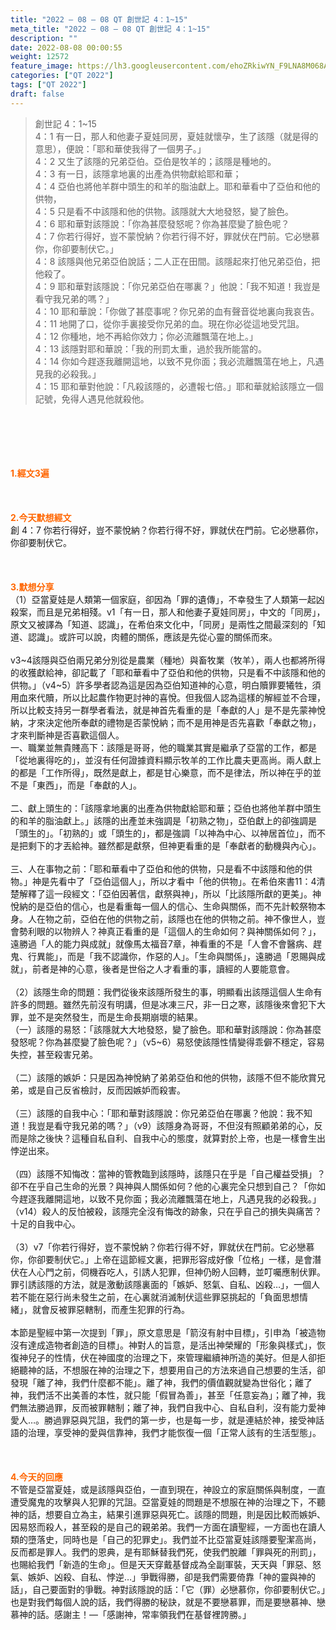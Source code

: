 ```yaml
---
title: "2022 – 08 – 08 QT 創世記 4：1~15"
meta_title: "2022 – 08 – 08 QT 創世記 4：1~15"
description: ""
date: 2022-08-08 00:00:55
weight: 12572
feature_image: https://lh3.googleusercontent.com/ehoZRkiwYN_F9LNA8M068AYxt73EavCZno-PD1cJRuf5BbSkQVUWr3gNEbt5kSs28Pb_Elg17kSrtf9ybWvojWoMV6I4tPM3vGRGDq6GkKkPdL2Gut4QAIw4-uykKUAtNiKgQKntvsU=w800
categories: ["QT 2022"]
tags: ["QT 2022"]
draft: false
---
```


<blockquote>創世記 4：1~15<br />
4：1 有一日，那人和他妻子夏娃同房，夏娃就懷孕，生了該隱（就是得的意思），便說：「耶和華使我得了一個男子。」<br />
4：2 又生了該隱的兄弟亞伯。亞伯是牧羊的；該隱是種地的。<br />
4：3 有一日，該隱拿地裏的出產為供物獻給耶和華；<br />
4：4 亞伯也將他羊群中頭生的和羊的脂油獻上。耶和華看中了亞伯和他的供物，<br />
4：5 只是看不中該隱和他的供物。該隱就大大地發怒，變了臉色。<br />
4：6 耶和華對該隱說：「你為甚麼發怒呢？你為甚麼變了臉色呢？<br />
4：7 你若行得好，豈不蒙悅納？你若行得不好，罪就伏在門前。它必戀慕你，你卻要制伏它。」<br />
4：8 該隱與他兄弟亞伯說話；二人正在田間。該隱起來打他兄弟亞伯，把他殺了。<br />
4：9 耶和華對該隱說：「你兄弟亞伯在哪裏？」他說：「我不知道！我豈是看守我兄弟的嗎？」<br />
4：10 耶和華說：「你做了甚麼事呢？你兄弟的血有聲音從地裏向我哀告。<br />
4：11 地開了口，從你手裏接受你兄弟的血。現在你必從這地受咒詛。<br />
4：12 你種地，地不再給你效力；你必流離飄蕩在地上。」<br />
4：13 該隱對耶和華說：「我的刑罰太重，過於我所能當的。<br />
4：14 你如今趕逐我離開這地，以致不見你面；我必流離飄蕩在地上，凡遇見我的必殺我。」<br />
4：15 耶和華對他說：「凡殺該隱的，必遭報七倍。」耶和華就給該隱立一個記號，免得人遇見他就殺他。</blockquote><br />
&nbsp;<br />
<br />
&nbsp;<br />
<br />
<span style="color: #ff6600;"><strong>1.經文3遍</strong></span><br />
<br />
&nbsp;<br />
<br />
<span style="color: #ff6600;"><strong>2.今天默想經文<br />
</strong></span>創 4：7 你若行得好，豈不蒙悅納？你若行得不好，罪就伏在門前。它必戀慕你，你卻要制伏它。<br />
<br />
&nbsp;<br />
<br />
<strong><span style="color: #ff6600;">3.默想分享<br />
</span></strong>（1）亞當夏娃是人類第一個家庭，卻因為「罪的遺傳」，不幸發生了人類第一起凶殺案，而且是兄弟相殘。v1「有一日，那人和他妻子夏娃同房」，中文的「同房」，原文又被譯為「知道、認識」，在希伯來文化中，「同房」是兩性之間最深刻的「知道、認識」。或許可以說，肉體的關係，應該是先從心靈的關係而來。<br />
<br />
v3~4該隱與亞伯兩兄弟分別從是農業（種地）與畜牧業（牧羊），兩人也都將所得的收獲獻給神，卻記載了「耶和華看中了亞伯和他的供物，只是看不中該隱和他的供物。」（v4~5）許多學者認為這是因為亞伯知道神的心意，明白贖罪要犧牲，須用血來代贖，所以比起農作物更討神的喜悅。但我個人認為這樣的解經並不合理，所以比較支持另一群學者看法，就是神首先看重的是「奉獻的人」是不是先蒙神悅納，才來決定他所奉獻的禮物是否蒙悅納；而不是用神是否先喜歡「奉獻之物」，才來判斷神是否喜歡這個人。<br />
一、職業並無貴賤高下：該隱是哥哥，他的職業其實是繼承了亞當的工作，都是「從地裏得吃的」，並沒有任何證據資料顯示牧羊的工作比農夫更高尚。兩人獻上的都是「工作所得」，既然是獻上，都是甘心樂意，而不是律法，所以神在乎的並不是「東西」，而是「奉獻的人」。<br />
<br />
二、獻上頭生的：「該隱拿地裏的出產為供物獻給耶和華；亞伯也將他羊群中頭生的和羊的脂油獻上。」該隱的出產並未強調是「初熟之物」，亞伯獻上的卻強調是「頭生的」。「初熟的」或「頭生的」，都是強調「以神為中心、以神居首位」，而不是把剩下的才丟給神。雖然都是獻祭，但神更看重的是「奉獻者的動機與內心」。<br />
<br />
三、人在事物之前：「耶和華看中了亞伯和他的供物，只是看不中該隱和他的供物。」神是先看中了「亞伯這個人」，所以才看中「他的供物」。在希伯來書11：4清楚解釋了這一段經文：「亞伯因著信，獻祭與神」，所以「比該隱所獻的更美」。神悅納的是亞伯的信心，也是看重每一個人的信心、生命與關係，而不先計較祭物本身。人在物之前，亞伯在他的供物之前，該隱也在他的供物之前。神不像世人，豈會勢利眼的以物辨人？神真正看重的是「這個人的生命如何？與神關係如何？」，遠勝過「人的能力與成就」就像馬太福音7章，神看重的不是「人會不會醫病、趕鬼、行異能」，而是「我不認識你，作惡的人」。「生命與關係」，遠勝過「恩賜與成就」，前者是神的心意，後者是世俗之人才看重的事，讀經的人要能意會。<br />
<br />
（2）該隱生命的問題：我們從後來該隱所發生的事，明顯看出該隱這個人生命有許多的問題。雖然先前沒有明講，但是冰凍三尺，非一日之寒，該隱後來會犯下大罪，並不是突然發生，而是生命長期崩壞的結果。<br />
（一）該隱的易怒：「該隱就大大地發怒，變了臉色。耶和華對該隱說：你為甚麼發怒呢？你為甚麼變了臉色呢？」（v5~6）易怒使該隱性情變得乖僻不穩定，容易失控，甚至殺害兄弟。<br />
<br />
（二）該隱的嫉妒：只是因為神悅納了弟弟亞伯和他的供物，該隱不但不能欣賞兄弟，或是自己反省檢討，反而因嫉妒而殺害。<br />
<br />
（三）該隱的自我中心：「耶和華對該隱說：你兄弟亞伯在哪裏？他說：我不知道！我豈是看守我兄弟的嗎？」（v9）該隱身為哥哥，不但沒有照顧弟弟的心，反而是除之後快？這種自私自利、自我中心的態度，就算對於上帝，也是一樣會生出悖逆出來。<br />
<br />
（四）該隱不知悔改：當神的管教臨到該隱時，該隱只在乎是「自己權益受損」？卻不在乎自己生命的光景？與神與人關係如何？他的心裏完全只想到自己？「你如今趕逐我離開這地，以致不見你面；我必流離飄蕩在地上，凡遇見我的必殺我。」（v14）殺人的反怕被殺，該隱完全沒有悔改的跡象，只在乎自己的損失與痛苦？十足的自我中心。<br />
<br />
（3）v7「你若行得好，豈不蒙悅納？你若行得不好，罪就伏在門前。它必戀慕你，你卻要制伏它。」上帝在這節經文裏，把罪形容成好像「位格」一樣，是會潛伏在人心門之前，伺機吞吃人，引誘人犯罪，但神仍盼人回轉，並叮囑應制伏罪。罪引誘該隱的方法，就是激動該隱裏面的「嫉妒、怒氣、自私、凶殺…」，一個人若不能在惡行尚未發生之前，在心裏就消滅制伏這些罪惡挑起的「負面思想情緒」，就會反被罪惡轄制，而產生犯罪的行為。<br />
<br />
本節是聖經中第一次提到「罪」，原文意思是「箭沒有射中目標」，引申為「被造物沒有達成造物者創造的目標」。神對人的旨意，是活出神榮耀的「形象與樣式」，恢復神兒子的性情，伏在神國度的治理之下，來管理繼續神所造的美好。但是人卻拒絕聽神的話，不想服在神的治理之下，想要用自己的方法來過自己想要的生活，卻發現「離了神，我們什麼都不能」。離了神，我們的價值觀就變為世俗化；離了神，我們活不出美善的本性，就只能「假冒為善」，甚至「任意妄為」；離了神，我們無法勝過罪，反而被罪轄制；離了神，我們自我中心、自私自利，沒有能力愛神愛人…。勝過罪惡與咒詛，我們的第一步，也是每一步，就是連結於神，接受神話語的治理，享受神的愛與信靠神，我們才能恢復一個「正常人該有的生活型態」。<br />
<br />
&nbsp;<br />
<br />
<strong><span style="color: #ff6600;">4.今天的回應<br />
</span></strong>不管是亞當夏娃，或是該隱與亞伯，一直到現在，神設立的家庭關係與制度，一直遭受魔鬼的攻擊與人犯罪的咒詛。亞當夏娃的問題是不想服在神的治理之下，不聽神的話，想要自立為主，結果引進罪惡與死亡。該隱的問題，則是因比較而嫉妒、因易怒而殺人，甚至殺的是自己的親弟弟。我們一方面在讀聖經，一方面也在讀人類的墮落史，同時也是「自己的犯罪史」。我們並不比亞當夏娃該隱要聖潔高尚，反而都是罪人。我們的恩典，是有耶穌替我們死，使我們脫離「罪與死的刑罰」，也賜給我們「新造的生命」。但是天天穿戴基督成為全副軍裝，天天與「罪惡、怒氣、嫉妒、凶殺、自私、悖逆…」爭戰得勝，卻是我們需要倚靠「神的靈與神的話」，自己要面對的爭戰。神對該隱說的話：「它（罪）必戀慕你，你卻要制伏它。」也是對我們每個人說的話，我們得勝的秘訣，就是不要戀慕罪，而是要戀慕神、戀慕神的話。感謝主！—「感謝神，常率領我們在基督裡誇勝。」
        